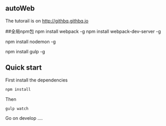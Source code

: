 

## autoWeb
The tutorail is on http://githbq.githbq.io

##全局npm包
npm install webpack -g
npm install webpack-dev-server -g


npm install nodemon -g


npm install gulp -g


## Quick start
First install the dependencies
```bash
npm install
```

Then
```bash
gulp watch
```

Go on develop ....